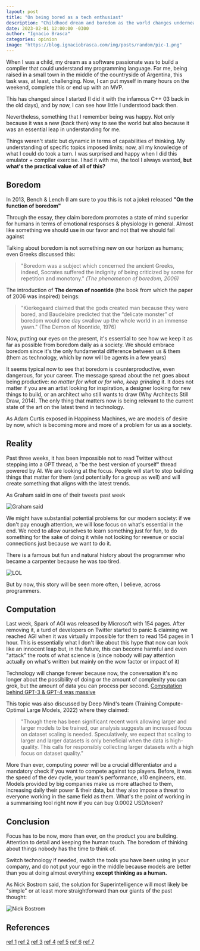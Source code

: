 ```yaml
---
layout: post
title: "On being bored as a tech enthusiast"
description: "Childhood dream and boredom as the world changes underneath"
date: 2023-02-01 12:00:00 -0300
author: "Ignacio Brasca"
categories: opinion
image: "https://blog.ignaciobrasca.com/img/posts/random/pic-1.png"
---
```


When I was a child, my dream as a software passionate was to build a compiler that could understand my programming language. For me, being raised in a small town in the middle of the countryside of Argentina, this task was, at least, challenging. Now, I can put myself in many hours on the weekend, complete this or end up with an MVP. 

This has changed since I started (I did it with the infamous C++ 03 back in the old days), and by now, I can see how little I understood back then. 

Nevertheless, something that I remember being was happy. Not only because it was a new (back then) way to see the world but also because it was an essential leap in understanding for me. 

Things weren't static but dynamic in terms of capabilities of thinking. My understanding of specific topics imposed limits; now, all my knowledge of what I could do took a turn. I was surprised and happy when I did this emulator + compiler exercise. I had it with me, the tool I always wanted, **but what's the practical value of all of this?**

## Boredom

In 2013, Bench & Lench (I am sure to you this is not a joke) released **"On the function of boredom"**

Through the essay, they claim boredom promotes a state of mind superior for humans in terms of emotional responses & physiology in general. Almost like something we should use in our favor and not that we should fail against

Talking about boredom is not something new on our horizon as humans; even Greeks discussed this:

> "Boredom was a subject which concerned the ancient Greeks, indeed, Socrates suffered the indignity of being criticized by some for repetition and monotony." *(The phenomenon of boredom, 2006)*

The introduction of **The demon of noontide** (the book from which the paper of 2006 was inspired) beings:

> "Kierkegaard claimed that the gods created man because they were bored, and Baudelaire predicted that the “delicate monster” of boredom would one day swallow up the whole world in an immense yawn." (The Demon of Noontide, 1976)

Now, putting our eyes on the present, it's essential to see how we keep it as far as possible from boredom daily as a society. We should embrace boredom since it's the only fundamental difference between us & them (them as technology, which by now will be agents in a few years)

It seems typical now to see that boredom is counterproductive, even dangerous, for your career. The message spread about the net goes about being productive: *no matter for what or for who, keep grinding* it. It does not matter if you are an artist looking for inspiration, a designer looking for new things to build, or an architect who still wants to draw (Why Architects Still Draw, 2014). The only thing that matters now is being relevant to the current state of the art on the latest trend in technology. 

As Adam Curtis exposed in Happiness Machines, we are models of desire by now, which is becoming more and more of a problem for us as a society.

## Reality

Past three weeks, it has been impossible not to read Twitter without stepping into a GPT thread, a "be the best version of yourself" thread powered by AI. We are looking at the focus. People will start to stop building things that matter for them (and potentially for a group as well) and will create something that aligns with the latest trends.

As Graham said in one of their tweets past week

![Graham said](https://blog.ignaciobrasca.com/img/posts/random/pic-2.png)

We might have substantial potential problems for our modern society: if we don't pay enough attention, we will lose focus on what's essential in the end. We need to allow ourselves to learn something just for fun, to do something for the sake of doing it while not looking for revenue or social connections just because we want to do it.

There is a famous but fun and natural history about the programmer who became a carpenter because he was too tired.

![LOL](https://blog.ignaciobrasca.com/img/posts/random/pic-3.png)

But by now, this story will be seen more often, I believe, across programmers.

## Computation

Last week, Spark of AGI was released by Microsoft with 154 pages. After removing it, a turd of developers on Twitter started to panic & claiming we reached AGI when it was virtually impossible for them to read 154 pages in 1 hour. This is essentially what I don't like about this hype that now can look like an innocent leap but, in the future, this can become harmful and even "attack" the roots of what science is (since nobody will pay attention actually on what's written but mainly on the wow factor or impact of it)

Technology will change forever because now, the conversation it's no longer about the possibility of doing or the amount of complexity you can grok, but the amount of data you can process per second. [Computation behind GPT-3 & GPT-4 was massive](https://www.lesswrong.com/posts/qdStMFDMrWAnTqNWL/gpt-4-predictions)

This topic was also discussed by Deep Mind's team (Training Compute-Optimal Large Models, 2022) where they claimed:

> "Though there has been significant recent work allowing larger and larger models to be trained, our analysis suggests an increased focus on dataset scaling is needed. Speculatively, we expect that scaling to larger and larger datasets is only beneficial when the data is high-quality. This calls for responsibly collecting larger datasets with a high focus on dataset quality."

More than ever, computing power will be a crucial differentiator and a mandatory check if you want to compete against top players. Before, it was the speed of the dev cycle, your team's performance, x10 engineers, etc. Models provided by big companies make us more attached to them, increasing daily their power & their data, but they also impose a threat to everyone working in the same field as them. What's the point of working in a summarising tool right now if you can buy 0.0002 USD/token? 

## Conclusion

Focus has to be now, more than ever, on the product you are building. Attention to detail and keeping the human touch. The boredom of thinking about things nobody has the time to think of. 

Switch technology if needed, switch the tools you have been using in your company, and do not put your ego in the middle because models are better than you at doing almost everything **except thinking as a human.**

As Nick Bostrom said, the solution for Superintelligence will most likely be "simple" or at least more straightforward than our giants of the past thought:

![Nick Bostrom](https://blog.ignaciobrasca.com/img/posts/random/pic-4.png)

## References
[ref 1]([https://arxiv.org/abs/2203.15556)
[ref 2]([https://mitpress.mit.edu/9780262525480/why-architects-still-draw/)
[ref 3]([https://www.tandfonline.com/doi/abs/10.1191/1478088706qrp066oa)
[ref 4]([https://www.ncbi.nlm.nih.gov/pmc/articles/PMC4217586/)
[ref 5]([https://arxiv.org/abs/2303.12712)
[ref 6]([https://www.youtube.com/watch?v=DnPmg0R1M04 (Documentary))
[ref 7]([https://www.lesswrong.com/posts/qdStMFDMrWAnTqNWL/gpt-4-predictions)